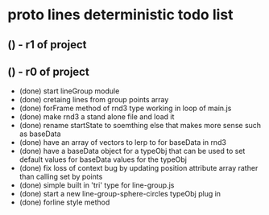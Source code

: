 # proto lines deterministic todo list

## () - r1 of project


## () - r0 of project
* (done) start lineGroup module
* (done) cretaing lines from group points array
* (done) forFrame method of rnd3 type working in loop of main.js
* (done) make rnd3 a stand alone file and load it 
* (done) rename startState to soemthing else that makes more sense such as baseData
* (done) have an array of vectors to lerp to for baseData in rnd3
* (done) have a baseData object for a typeObj that can be used to set default values for baseData values for the typeObj
* (done) fix loss of context bug by updating position attribute array rather than calling set by points
* (done) simple built in 'tri' type for line-group.js
* (done) start a new line-group-sphere-circles typeObj plug in
* (done) forline style method